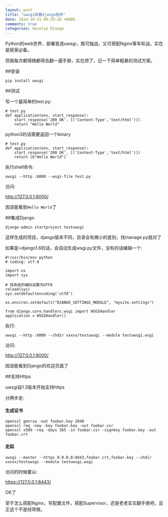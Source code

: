 ```yaml
---
layout: post
title: "uwsgi部署django程序"
date: 2014-10-31 08:39:26 +0800
comments: true
categories: develop Django
---
```


Python的web世界，部署首选uwsgi，既可独战，又可搭配Nginx等车轮战，实在是居家必备。

但我每次都得搞都得去翻一遍手册，实在烦了，记一下简单粗暴的测试方案。

##安装

    pip install uwsgi

##测试

写一个最简单的test.py:


```
# test.py
def application(env, start_response):
    start_response('200 OK', [('Content-Type','text/html')])
    return "Hello World"

```

python3的话需要返回一个binary


```
# test.py
def application(env, start_response):
    start_response('200 OK', [('Content-Type','text/html')])
    return [b"Hello World"]

```


执行shell命令:

    uwsgi --http :8000 --wsgi-file test.py

访问:

http://127.0.0.1:8000/

因该能看到`Hello World`了


##集成Django

    django-admin startproject testuwsgi

这样生成的项目，django版本不同，目录会有微小的差别，找manage.py就对了

如果是>django1.6的话，会自动生成wsgi.py文件，没有的话编辑一个:


```
#!/usr/bin/env python
# coding: utf-8

import os
import sys

# 将系统的编码设置为UTF8
reload(sys)
sys.setdefaultencoding('utf8')

os.environ.setdefault("DJANGO_SETTINGS_MODULE", "mysite.settings")

from django.core.handlers.wsgi import WSGIHandler
application = WSGIHandler()

```

执行:

    uwsgi --http :8000 --chdir xxxxx/testuwsgi --module testuwsgi.wsgi

访问:

http://127.0.0.1:8000/

因该能看到Django的欢迎页面了

##支持Https

uwsgi自1.3版本开始支持https

分两步走:

#### 生成证书

    openssl genrsa -out foobar.key 2048
    openssl req -new -key foobar.key -out foobar.csr
    openssl x509 -req -days 365 -in foobar.csr -signkey foobar.key -out foobar.crt

#### 走起

    uwsgi --master --https 0.0.0.0:8443,foobar.crt,foobar.key --chdir xxxxx/testuwsgi --module testuwsgi.wsgi

访问的时候要以:

https://127.0.0.1:8443/


OK了

至于怎么搭配Nginx，写配置文件，搭配Supervisor，还是老老实实翻手册吧，反正这个不是经常做。
